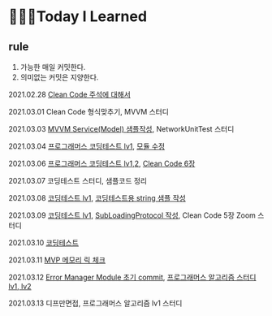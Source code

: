 # 👨🏻‍💻Today I Learned

## rule
1. 가능한 매일 커밋한다.
2. 의미없는 커밋은 지양한다.

2021.02.28 [Clean Code 주석에 대해서](https://github.com/HanweeeeLee/CleanCodeStudy/tree/main/4.%20%EC%A3%BC%EC%84%9D)

2021.03.01 Clean Code 형식맞추기, MVVM 스터디

2021.03.03 [MVVM Service(Model) 샘플작성](https://github.com/HanweeeeLee/MVVMInputOutputSample), NetworkUnitTest 스터디

2021.03.04 [프로그래머스 코딩테스트 lv1](https://programmers.co.kr/learn/courses/30/lessons/64061?language=swift), [모듈 수정](https://github.com/HanweeeeLee/HWShimmerCollectionView)

2021.03.06 [프로그래머스 코딩테스트 lv1,2](https://github.com/HanweeeeLee/coding-test/tree/master/2021/0306), [Clean Code 6장](https://github.com/HanweeeeLee/CleanCodeStudy/tree/main/6.%20%EA%B0%9D%EC%B2%B4%EC%99%80%20%EC%9E%90%EB%A3%8C%EA%B5%AC%EC%A1%B0)

2021.03.07 코딩테스트 스터디, 샘플코드 정리

2021.03.08 [코딩테스트 lv1](https://github.com/HanweeeeLee/algorithm-study/tree/master/2021/0308), [코딩테스트용 string 샘플 작성](https://github.com/HanweeeeLee/algorithm-study/tree/master/Tip/Swift/String.playground)

2021.03.09 [코딩테스트 lv1](https://github.com/HanweeeeLee/algorithm-study/tree/master/2021/0309), [SubLoadingProtocol 작성](https://github.com/HanweeeeLee/commonLib/blob/master/SubViewLoadingProtocol.swift), Clean Code 5장 Zoom 스터디

2021.03.10 [코딩테스트](https://github.com/HanweeeeLee/algorithm-study/blob/master/2021/0310/README.md)

2021.03.11 [MVP 메모리 릭 체크](https://github.com/HanweeeeLee/TestModules/tree/master/ObjcBlockMemeryTest)

2021.03.12 [Error Manager Module 초기 commit](https://github.com/HanweeeeLee/NMRError), [프로그래머스 알고리즘 스터디 lv1, lv2](https://github.com/HanweeeeLee/algorithm-study/tree/master/2021/0312)

2021.03.13 디프만면접, 프로그래머스 알고리즘 lv1 스터디

